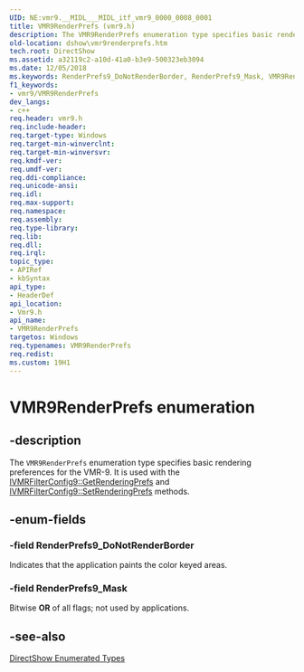 ```yaml
---
UID: NE:vmr9.__MIDL___MIDL_itf_vmr9_0000_0008_0001
title: VMR9RenderPrefs (vmr9.h)
description: The VMR9RenderPrefs enumeration type specifies basic rendering preferences for the VMR-9. It is used with the IVMRFilterConfig9::GetRenderingPrefs and IVMRFilterConfig9::SetRenderingPrefs methods.
old-location: dshow\vmr9renderprefs.htm
tech.root: DirectShow
ms.assetid: a32119c2-a10d-41a0-b3e9-500323eb3094
ms.date: 12/05/2018
ms.keywords: RenderPrefs9_DoNotRenderBorder, RenderPrefs9_Mask, VMR9RenderPrefs, VMR9RenderPrefs , VMR9RenderPrefs enumeration [DirectShow], VMR9RenderPrefsEnumeration, dshow.vmr9renderprefs, vmr9/RenderPrefs9_DoNotRenderBorder, vmr9/RenderPrefs9_Mask, vmr9/VMR9RenderPrefs
f1_keywords:
- vmr9/VMR9RenderPrefs
dev_langs:
- c++
req.header: vmr9.h
req.include-header: 
req.target-type: Windows
req.target-min-winverclnt: 
req.target-min-winversvr: 
req.kmdf-ver: 
req.umdf-ver: 
req.ddi-compliance: 
req.unicode-ansi: 
req.idl: 
req.max-support: 
req.namespace: 
req.assembly: 
req.type-library: 
req.lib: 
req.dll: 
req.irql: 
topic_type:
- APIRef
- kbSyntax
api_type:
- HeaderDef
api_location:
- Vmr9.h
api_name:
- VMR9RenderPrefs
targetos: Windows
req.typenames: VMR9RenderPrefs
req.redist: 
ms.custom: 19H1
---
```


# VMR9RenderPrefs enumeration


## -description



The <code>VMR9RenderPrefs</code> enumeration type specifies basic rendering preferences for the VMR-9. It is used with the <a href="https://docs.microsoft.com/windows/desktop/api/vmr9/nf-vmr9-ivmrfilterconfig9-getrenderingprefs">IVMRFilterConfig9::GetRenderingPrefs</a> and <a href="https://docs.microsoft.com/windows/desktop/api/vmr9/nf-vmr9-ivmrfilterconfig9-setrenderingprefs">IVMRFilterConfig9::SetRenderingPrefs</a> methods.




## -enum-fields




### -field RenderPrefs9_DoNotRenderBorder

Indicates that the application paints the color keyed areas.


### -field RenderPrefs9_Mask

Bitwise <b>OR</b> of all flags; not used by applications.


## -see-also




<a href="https://docs.microsoft.com/windows/desktop/DirectShow/directshow-enumerated-types">DirectShow Enumerated Types</a>
 

 

